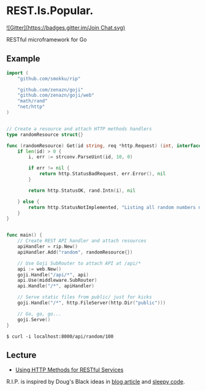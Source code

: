 REST.Is.Popular.
================
[![Gitter](https://badges.gitter.im/Join Chat.svg)](https://gitter.im/smokku/rip?utm_source=badge&utm_medium=badge&utm_campaign=pr-badge&utm_content=badge)

RESTful microframework for Go

## Example
```go
import (
	"github.com/smokku/rip"

	"github.com/zenazn/goji"
	"github.com/zenazn/goji/web"
	"math/rand"
	"net/http"
)


// Create a resource and attach HTTP methods handlers
type randomResource struct{}

func (randomResource) Get(id string, req *http.Request) (int, interface{}, http.Header) {
	if len(id) > 0 {
		i, err := strconv.ParseUint(id, 10, 0)

		if err != nil {
			return http.StatusBadRequest, err.Error(), nil
		}

		return http.StatusOK, rand.Intn(i), nil

	} else {
		return http.StatusNotImplemented, "Listing all random numbers not implemented", nil
	}
}


func main() {
	// Create REST API handler and attach resources
	apiHandler = rip.New()
	apiHandler.Add("random", randomResource{})

	// Use Goji SubRouter to attach API at /api/*
	api := web.New()
	goji.Handle("/api/*", api)
	api.Use(middleware.SubRouter)
	api.Handle("/*", apiHandler)

	// Serve static files from public/ just for kicks
	goji.Handle("/*", http.FileServer(http.Dir("public")))

	// Go, go, go...
	goji.Serve()
}
```

    $ curl -i localhost:8000/api/random/100

## Lecture

- [Using HTTP Methods for RESTful Services](http://www.restapitutorial.com/lessons/httpmethods.html)

R.I.P. is inspired by Doug's Black ideas in [blog article](http://dougblack.io/words/a-restful-micro-framework-in-go.html)
and [sleepy code](https://github.com/dougblack/sleepy).

